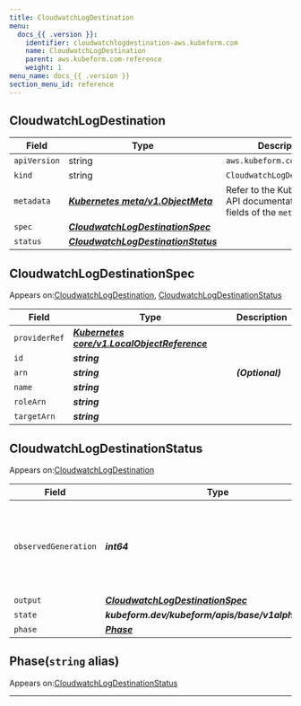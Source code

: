```yaml
---
title: CloudwatchLogDestination
menu:
  docs_{{ .version }}:
    identifier: cloudwatchlogdestination-aws.kubeform.com
    name: CloudwatchLogDestination
    parent: aws.kubeform.com-reference
    weight: 1
menu_name: docs_{{ .version }}
section_menu_id: reference
---
```


## CloudwatchLogDestination
| Field | Type | Description |
| ------ | ----- | ----------- |
| `apiVersion` | string | `aws.kubeform.com/v1alpha1` |
|    `kind` | string | `CloudwatchLogDestination` |
| `metadata` | ***[Kubernetes meta/v1.ObjectMeta](https://v1-18.docs.kubernetes.io/docs/reference/generated/kubernetes-api/v1.18/#objectmeta-v1-meta)***|Refer to the Kubernetes API documentation for the fields of the `metadata` field.|
| `spec` | ***[CloudwatchLogDestinationSpec](#cloudwatchlogdestinationspec)***||
| `status` | ***[CloudwatchLogDestinationStatus](#cloudwatchlogdestinationstatus)***||
## CloudwatchLogDestinationSpec

Appears on:[CloudwatchLogDestination](#cloudwatchlogdestination), [CloudwatchLogDestinationStatus](#cloudwatchlogdestinationstatus)

| Field | Type | Description |
| ------ | ----- | ----------- |
| `providerRef` | ***[Kubernetes core/v1.LocalObjectReference](https://v1-18.docs.kubernetes.io/docs/reference/generated/kubernetes-api/v1.18/#localobjectreference-v1-core)***||
| `id` | ***string***||
| `arn` | ***string***| ***(Optional)*** |
| `name` | ***string***||
| `roleArn` | ***string***||
| `targetArn` | ***string***||
## CloudwatchLogDestinationStatus

Appears on:[CloudwatchLogDestination](#cloudwatchlogdestination)

| Field | Type | Description |
| ------ | ----- | ----------- |
| `observedGeneration` | ***int64***| ***(Optional)*** Resource generation, which is updated on mutation by the API Server.|
| `output` | ***[CloudwatchLogDestinationSpec](#cloudwatchlogdestinationspec)***| ***(Optional)*** |
| `state` | ***kubeform.dev/kubeform/apis/base/v1alpha1.State***| ***(Optional)*** |
| `phase` | ***[Phase](#phase)***| ***(Optional)*** |
## Phase(`string` alias)

Appears on:[CloudwatchLogDestinationStatus](#cloudwatchlogdestinationstatus)

---

